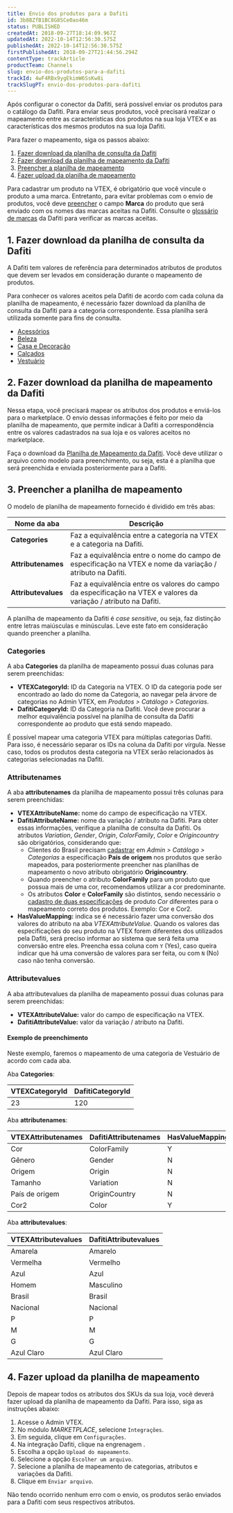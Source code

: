 ```yaml
---
title: Envio dos produtos para a Dafiti
id: 3b8BZfB1BC8G8SCe0ao46m
status: PUBLISHED
createdAt: 2018-09-27T18:14:09.967Z
updatedAt: 2022-10-14T12:56:30.575Z
publishedAt: 2022-10-14T12:56:30.575Z
firstPublishedAt: 2018-09-27T21:44:56.294Z
contentType: trackArticle
productTeam: Channels
slug: envio-dos-produtos-para-a-dafiti
trackId: 4wF4RBx9ygEkimW6SsKw8i
trackSlugPT: envio-dos-produtos-para-dafiti
---
```


Após configurar o conector da Dafiti, será possível enviar os produtos para o catálogo da Dafiti. Para enviar seus produtos, você precisará realizar o mapeamento entre as características dos produtos na sua loja VTEX e as características dos mesmos produtos na sua loja Dafiti.

Para fazer o mapeamento, siga os passos abaixo:

1. [Fazer download  da planilha de consulta da Dafiti](#1-fazer-download-da-planilha-de-consulta-da-dafiti)
2. [Fazer download da planilha de mapeamento da Dafiti](#2-fazer-download-da-planilha-de-mapeamento-da-dafiti)
3. [Preencher a planilha de mapeamento](#3-preencher-a-planilha-de-mapeamento)
4. [Fazer upload da planilha de mapeamento](#4-fazer-upload-da-planilha-de-mapeamento)

<div class="alert alert-warning">
Para cadastrar um produto na VTEX, é obrigatório que você vincule o produto a uma marca. Entretanto, para evitar problemas com o envio de produtos, você deve <a href="https://help.vtex.com/pt/tutorial/campos-de-cadastro-de-produto--4dYXWIK3zyS8IceKkQseke">preencher</a> o campo <strong>Marca</strong> do produto que será enviado com os nomes das marcas aceitas na Dafiti. Consulte o <a href="https://www.dafiti.com.br/marcas/">glossário de marcas</a> da Dafiti para verificar as marcas aceitas.
</div>

## 1. Fazer download da planilha de consulta da Dafiti

A Dafiti tem valores de referência para determinados atributos de produtos que devem ser levados em consideração durante o mapeamento de produtos.

Para conhecer os valores aceitos pela Dafiti de acordo com cada coluna da planilha de mapeamento, é necessário fazer download da planilha de consulta da Dafiti para a categoria correspondente. Essa planilha será utilizada somente para fins de consulta.

- [Acessórios](https://drive.google.com/uc?export=download&id=19g-ycAnPDIefna0mU1IPMIO_cCwEIc_n)
- [Beleza](https://drive.google.com/uc?export=download&id=17rH-YBklL8ut8ldkLs1ZaAib9ck7xN5c)
- [Casa e Decoração](https://drive.google.com/uc?export=download&id=1u_RaTqzFPRdTAT6PU2_7dtTl3fh8HJG0)
- [Calçados](https://drive.google.com/uc?export=download&id=1cjjeiwBWLZ1NJ9ybuMDxhm7WNmX4xHv7)
- [Vestuário](https://drive.google.com/uc?export=download&id=1AhgcW68zc6GiSEKhUmFVhoZAy-BiZZDZ)

## 2. Fazer download da planilha de mapeamento da Dafiti 

Nessa etapa, você precisará mapear os atributos dos produtos e enviá-los para o marketplace. O envio dessas informações é feito por meio da planilha de mapeamento, que permite indicar à Dafiti a correspondência entre os valores cadastrados na sua loja e os valores aceitos no marketplace. 

Faça o download da [Planilha de Mapeamento da Dafiti](https://s3.amazonaws.com/Marketplace-Integration/SellerCenterIntegration/Template/Model_New_Mapping_Dafiti.xlsx). Você deve utilizar o arquivo como modelo para preenchimento, ou seja, esta é a planilha que será preenchida e enviada posteriormente para a Dafiti.

## 3. Preencher a planilha de mapeamento

O modelo de planilha de mapeamento fornecido é dividido em três abas:

| **Nome da aba** | **Descrição** | 
| ---------- | ---------- | 
| **Categories** | Faz a equivalência entre a categoria na VTEX e a categoria na Dafiti. |
| **Attributenames** | Faz a equivalência entre o nome do campo de especificação na VTEX e nome da variação / atributo na Dafiti. |
| **Attributevalues** | Faz a equivalência entre os valores do campo da especificação na VTEX e valores  da variação / atributo na Dafiti. |

<div class="alert alert-info">
  A planilha de mapeamento da Dafiti é <em>case sensitive</em>, ou seja, faz distinção entre letras maiúsculas e minúsculas. Leve este fato em consideração quando preencher a planilha.
</div>

### Categories

A aba **Categories** da planilha de mapeamento possui duas colunas para serem preenchidas:

- **VTEXCategoryId:** ID da Categoria na VTEX. O ID da categoria pode ser encontrado ao lado do nome da Categoria, ao navegar pela árvore de categorias no Admin VTEX, em *Produtos > Catálogo > Categorias*.
- **DafitiCategoryId:**  ID da Categoria na Dafiti. Você deve procurar a melhor equivalência possível na planilha de consulta da Dafiti correspondente ao produto que está sendo mapeado.

<div class = "alert alert-info">
É possível mapear uma categoria VTEX para múltiplas categorias Dafiti. Para isso, é necessário separar os IDs na coluna da Dafiti por vírgula. Nesse caso, todos os produtos desta categoria na VTEX serão relacionados às categorias selecionadas na Dafiti.
</div>

### Attributenames

A aba __attributenames__ da planilha de mapeamento possui três colunas para serem preenchidas:

- **VTEXAttributeName:** nome do campo de especificação na VTEX.
- **DafitiAttributeName:** nome da variação / atributo na Dafiti.
    Para obter essas informações, verifique a planilha de consulta da Dafiti. Os atributos *Variation*, *Gender*, *Origin*, *ColorFamily*, *Color* e *Origincountry* são obrigatórios, considerando que:
    - Clientes do Brasil precisam [cadastrar](https://help.vtex.com/pt/tracks/catalogo-101--5AF0XfnjfWeopIFBgs3LIQ/4fcdmJzQ6QYA9zWf3bLWin) em *Admin > Catálogo > Categorias* a especificação **País de origem** nos produtos que serão mapeados, para posteriormente preencher nas planilhas de mapeamento o novo atributo obrigatório **Origincountry**.
    - Quando preencher o atributo **ColorFamily** para um produto que possua mais de uma cor, recomendamos utilizar a cor predominante.
    - Os atributos **Color** e **ColorFamily** são distintos, sendo necessário o [cadastro de duas especificações](https://help.vtex.com/pt/tracks/catalogo-101--5AF0XfnjfWeopIFBgs3LIQ/4fcdmJzQ6QYA9zWf3bLWin) de produto *Cor* diferentes para o mapeamento correto dos produtos. Exemplo: Cor e Cor2.
- **HasValueMapping:** indica se é necessário fazer uma conversão dos valores do atributo na aba *VTEXAttributeValue*. Quando os valores das especificações do seu produto na VTEX forem diferentes dos utilizados pela Dafiti, será preciso informar ao sistema que será feita uma conversão entre eles. Preencha essa coluna com `Y` (Yes), caso queira indicar que há uma conversão de valores para ser feita, ou com `N` (No) caso não tenha conversão.

### Attributevalues

A aba attributevalues da planilha de mapeamento possui duas colunas para serem preenchidas:

- **VTEXAttributeValue:** valor do campo de especificação na VTEX.
- **DafitiAttributeValue:** valor da variação / atributo na Dafiti.

#### Exemplo de preenchimento

Neste exemplo, faremos o mapeamento de uma categoria de Vestuário de acordo com cada aba.

Aba **Categories**:

| **VTEXCategoryId** | **DafitiCategoryId** | 
| ---------- | ---------- |
| 23 | 120 | 

Aba **attributenames**:

| **VTEXAttributenames** | **DafitiAttributenames** | **HasValueMapping** |
| ---------- | ---------- | ---------- |
| Cor | ColorFamily | Y |
| Gênero | Gender | N |
| Origem | Origin | N |
| Tamanho | Variation | N |
| País de origem | OriginCountry | N |
| Cor2 | Color | Y |

Aba **attributevalues**:

| **VTEXAttributevalues** | **DafitiAttributevalues** |
| ---------- | ---------- | 
| Amarela | Amarelo |
| Vermelha | Vermelho |
| Azul | Azul |
| Homem | Masculino |
| Brasil | Brasil |
| Nacional | Nacional |
| P | P |
| M | M |
| G | G |
| Azul Claro | Azul Claro |

## 4. Fazer upload da planilha de mapeamento

Depois de mapear todos os atributos dos SKUs da sua loja, você deverá fazer upload da planilha de mapeamento da Dafiti. Para isso, siga as instruções abaixo:

1. Acesse o Admin VTEX.
2. No módulo _MARKETPLACE_, selecione `Integrações`.
3. Em seguida, clique em `Configurações`.
4. Na integração Dafiti, clique na engrenagem <i class="fas fa-cog"></i>.  
5. Escolha a opção `Upload do mapeamento`.
6. Selecione a opção `Escolher um arquivo`.
7. Selecione a planilha de mapeamento de categorias, atributos e variações da Dafiti.
8. Clique em `Enviar arquivo`.

Não tendo ocorrido nenhum erro com o envio, os produtos serão enviados para a Dafiti com seus respectivos atributos.
